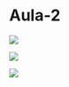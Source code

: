 # Aula-2

![](https://media4.giphy.com/media/l2YWrgvLEA93EHZgA/giphy.gif?cid=6c09b9528bxhcexxkiyekl2a3o36bjy801iax3kbxpj7odxc&ep=v1_internal_gif_by_id&rid=giphy.gif&ct=g)

![](https://media0.giphy.com/media/3o6wrjjDgwozTPzxLy/giphy.gif?cid=6c09b952felkwz0ssibolm2p05qdkz9toi2r8weowm7yls72&ep=v1_internal_gif_by_id&rid=giphy.gif&ct=g)

![](https://media1.giphy.com/media/l4Jz8yWBoZvL3LDlS/giphy.gif?cid=6c09b952hdzpmkso3t2q8gr8ppoijf0uw6dolvrxectyqjzl&ep=v1_internal_gif_by_id&rid=giphy.gif&ct=g)


